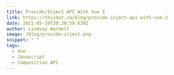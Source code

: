 ```yaml
---
title: Provide/Inject API With Vue 3
link: https://thisdot.co/blog/provide-inject-api-with-vue-3
date: 2021-05-10T20:30:59.639Z
author: Lindsay Wardell
image: /blog/provide-inject.png
snippet: " "
tags:
  - Vue
  - Javascript
  - Composition API
---
```

